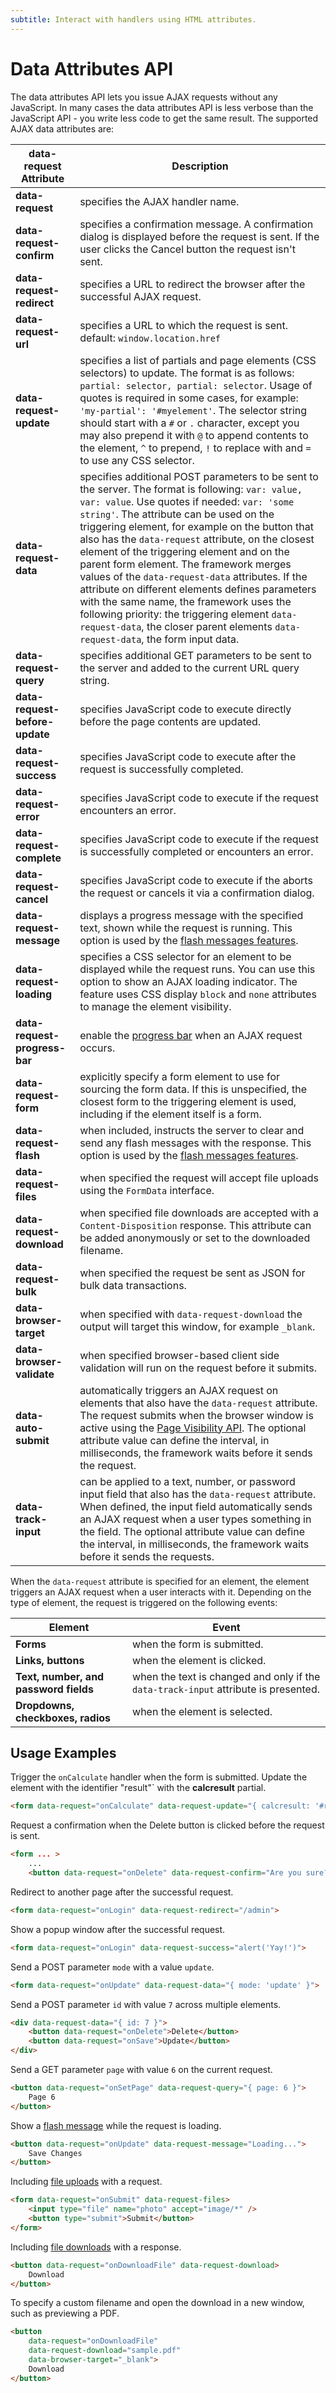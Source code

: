 ```yaml
---
subtitle: Interact with handlers using HTML attributes.
---
```

# Data Attributes API

The data attributes API lets you issue AJAX requests without any JavaScript. In many cases the data attributes API is less verbose than the JavaScript API - you write less code to get the same result. The supported AJAX data attributes are:

data-request Attribute | Description
------------- | -------------
**data-request** | specifies the AJAX handler name.
**data-request-confirm** | specifies a confirmation message. A confirmation dialog is displayed before the request is sent. If the user clicks the Cancel button the request isn't sent.
**data-request-redirect** | specifies a URL to redirect the browser after the successful AJAX request.
**data-request-url** | specifies a URL to which the request is sent. default: `window.location.href`
**data-request-update** | specifies a list of partials and page elements (CSS selectors) to update. The format is as follows: `partial: selector, partial: selector`. Usage of quotes is required in some cases, for example: `'my-partial': '#myelement'`. The selector string should start with a `#` or `.` character, except you may also prepend it with `@` to append contents to the element, `^` to prepend, `!` to replace with and `=` to use any CSS selector.
**data-request-data** | specifies additional POST parameters to be sent to the server. The format is following: `var: value, var: value`. Use quotes if needed: `var: 'some string'`. The attribute can be used on the triggering element, for example on the button that also has the `data-request` attribute, on the closest element of the triggering element and on the parent form element. The framework merges values of the `data-request-data` attributes. If the attribute on different elements defines parameters with the same name, the framework uses the following priority: the triggering element `data-request-data`, the closer parent elements `data-request-data`, the form input data.
**data-request-query** | specifies additional GET parameters to be sent to the server and added to the current URL query string.
**data-request-before-update** | specifies JavaScript code to execute directly before the page contents are updated.
**data-request-success** | specifies JavaScript code to execute after the request is successfully completed.
**data-request-error** | specifies JavaScript code to execute if the request encounters an error.
**data-request-complete** | specifies JavaScript code to execute if the request is successfully completed or encounters an error.
**data-request-cancel** | specifies JavaScript code to execute if the aborts the request or cancels it via a confirmation dialog.
**data-request-message** | displays a progress message with the specified text, shown while the request is running. This option is used by the [flash messages features](../features/flash-messages.md).
**data-request-loading** | specifies a CSS selector for an element to be displayed while the request runs. You can use this option to show an AJAX loading indicator. The feature uses CSS display `block` and `none` attributes to manage the element visibility.
**data-request-progress-bar** | enable the [progress bar](../features/loaders.md) when an AJAX request occurs.
**data-request-form** | explicitly specify a form element to use for sourcing the form data. If this is unspecified, the closest form to the triggering element is used, including if the element itself is a form.
**data-request-flash** | when included, instructs the server to clear and send any flash messages with the response. This option is used by the [flash messages features](../features/flash-messages.md).
**data-request-files** | when specified the request will accept file uploads using the `FormData` interface.
**data-request-download** | when specified file downloads are accepted with a `Content-Disposition` response. This attribute can be added anonymously or set to the downloaded filename.
**data-request-bulk** | when specified the request be sent as JSON for bulk data transactions.
**data-browser-target** | when specified with `data-request-download` the output will target this window, for example `_blank`.
**data-browser-validate** | when specified browser-based client side validation will run on the request before it submits.
**data-auto-submit** | automatically triggers an AJAX request on elements that also have the `data-request` attribute. The request submits when the browser window is active using the [Page Visibility API](https://developer.mozilla.org/en-US/docs/Web/API/Page_Visibility_API). The optional attribute value can define the interval, in milliseconds, the framework waits before it sends the request.
**data-track-input** | can be applied to a text, number, or password input field that also has the `data-request` attribute. When defined, the input field automatically sends an AJAX request when a user types something in the field. The optional attribute value can define the interval, in milliseconds, the framework waits before it sends the requests.

When the `data-request` attribute is specified for an element, the element triggers an AJAX request when a user interacts with it. Depending on the type of element, the request is triggered on the following events:

Element | Event
------------- | -------------
**Forms** | when the form is submitted.
**Links, buttons** | when the element is clicked.
**Text, number, and password fields** | when the text is changed and only if the `data-track-input` attribute is presented.
**Dropdowns, checkboxes, radios** | when the element is selected.

## Usage Examples

Trigger the `onCalculate` handler when the form is submitted. Update the element with the identifier "result"` with the **calcresult** partial.

```html
<form data-request="onCalculate" data-request-update="{ calcresult: '#result' }">
```

Request a confirmation when the Delete button is clicked before the request is sent.

```html
<form ... >
    ...
    <button data-request="onDelete" data-request-confirm="Are you sure?">Delete</button>
```

Redirect to another page after the successful request.

```html
<form data-request="onLogin" data-request-redirect="/admin">
```

Show a popup window after the successful request.

```html
<form data-request="onLogin" data-request-success="alert('Yay!')">
```

Send a POST parameter `mode` with a value `update`.

```html
<form data-request="onUpdate" data-request-data="{ mode: 'update' }">
```

Send a POST parameter `id` with value `7` across multiple elements.

```html
<div data-request-data="{ id: 7 }">
    <button data-request="onDelete">Delete</button>
    <button data-request="onSave">Update</button>
</div>
```

Send a GET parameter `page` with value `6` on the current request.

```html
<button data-request="onSetPage" data-request-query="{ page: 6 }">
    Page 6
</button>
```

Show a [flash message](../features/flash-messages.md) while the request is loading.

```html
<button data-request="onUpdate" data-request-message="Loading...">
    Save Changes
</button>
```

Including [file uploads](../../extend/services/request-input.md) with a request.

```html
<form data-request="onSubmit" data-request-files>
    <input type="file" name="photo" accept="image/*" />
    <button type="submit">Submit</button>
</form>
```

Including [file downloads](../../extend/services/response-view.md) with a response.

```html
<button data-request="onDownloadFile" data-request-download>
    Download
</button>
```

To specify a custom filename and open the download in a new window, such as previewing a PDF.

```html
<button
    data-request="onDownloadFile"
    data-request-download="sample.pdf"
    data-browser-target="_blank">
    Download
</button>
```
